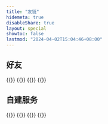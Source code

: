 ```yaml
---
title: "友链"
hidemeta: true
disableShare: true
layout: special
showtoc: false
lastmod: "2024-04-02T15:04:46+08:00"
---
```


## 好友

{{<friendLink logo="https://blog.kimiblock.top/img/Logo.webp" title="Kimiblock's Blog" word="Who host kimiblock.top." url="https://blog.kimiblock.top/">}}
{{<friendLink logo="https://lab.imgb.space/img/avatar_huf1b4a994853c6237c44a844673bf4be9_19957_288x288_fill_box_center_3.png" title="Mare Infinitus" word="A grassblock without name." url="https://lab.imgb.space/">}}
{{<friendLink logo="https://b2-img.yurzi.cc/2024/03/28/6605654b3534e.webp" title="ShadowRZ's Blog" word="Where something happens." url="https://shadowrz.github.io/blog/">}}
{{<friendLink logo="http://q1.qlogo.cn/g?b=qq&nk=1255342403&s=640" title="OceanPresent" word="Can you hear me?" url="https://oceanpresent.art/">}}

## 自建服务

{{<friendLink logo="https://img.yurzi.net/favicon.ico" title="Yurzi's Image Repo" word="Fox and cat will keep your image" url="https://img.yurzi.net/">}}
{{<friendLink logo="https://cloud.yurzi.net/static/img/cloudreve.svg" title="Yurzi Cloud" word="Fox and cat will keep your data" url="https://cloud.yurzi.net/">}}
{{<friendLink logo="https://pwd.yurzi.net/favicon.ico" title="Yurzi's Vaultwarden" word="Fox and cat will keep your password" url="https://pwd.yurzi.net/">}}
{{<friendLink logo="https://push.yurzi.net/static/media/ntfy-d7abf07b.svg" title="Yurzi's Ntfy" word="Fox and cat will notify you" url="https://push.yurzi.net/">}}
